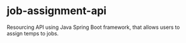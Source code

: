 # job-assignment-api
Resourcing API using Java Spring Boot framework, that allows users to assign temps to jobs.
